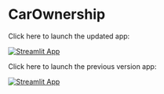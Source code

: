 # CarOwnership


Click here to launch the updated app:

[![Streamlit App](https://static.streamlit.io/badges/streamlit_badge_black_white.svg)](https://taufiekdida-carownership-carownershipindo-v02-r8qfhs.streamlit.app/)


Click here to launch the previous version app:

[![Streamlit App](https://static.streamlit.io/badges/streamlit_badge_black_white.svg)](https://taufiekdida-carownership-carownershipindo-qetcb9.streamlit.app/)
